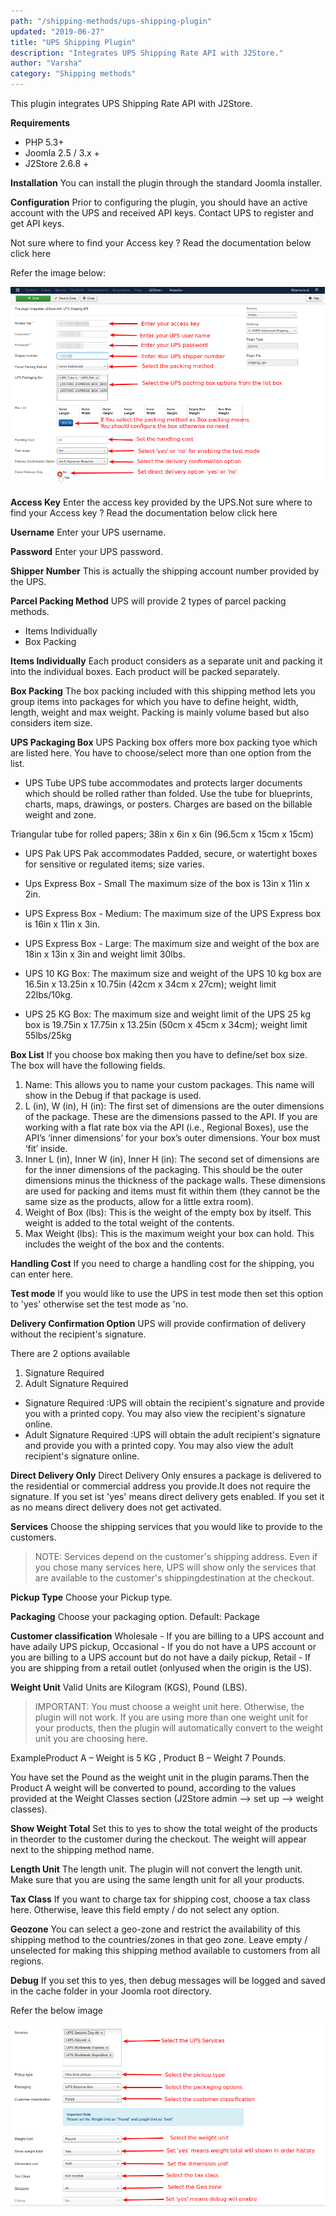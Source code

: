 ```yaml
---
path: "/shipping-methods/ups-shipping-plugin"
updated: "2019-06-27"
title: "UPS Shipping Plugin"
description: "Integrates UPS Shipping Rate API with J2Store."
author: "Varsha"
category: "Shipping methods"
---
```


This plugin integrates UPS Shipping Rate API with J2Store.

**Requirements**
* PHP 5.3+
* Joomla 2.5 / 3.x +
* J2Store 2.6.8 +

**Installation**
You can install the plugin through the standard Joomla installer.

**Configuration**
Prior to configuring the plugin, you should have an active account with the UPS and received API keys. Contact UPS to register and get API keys.

Not sure where to find your Access key ? Read the documentation below <link-text url = ¨https://help.extensionworks.com/hc/en-us/articles/200366638-Where-do-I-find-my-UPS-license-key-or-Access-Key-¨ target = ¨_blank¨ rel = ¨noopener¨> click here </link-text>

Refer the image below:

![ups1](../../images/shipping-methods/ups-shipping-plugin/UPS1.png)

**Access Key**
Enter the access key provided by the UPS.Not sure where to find your Access key ? Read the documentation below
 <link-text url =¨https://help.extensionworks.com/hc/en-us/articles/200366638-Where-do-I-find-my-UPS-license-key-or-Access-Key-¨ target = ¨_blank¨ rel = ¨noopener¨> click here </link-text>

**Username**
Enter your UPS username.

**Password**
Enter your UPS password.

**Shipper Number**
This is actually the shipping account number provided by the UPS.

**Parcel Packing Method**
UPS will provide 2 types of parcel packing methods.

* Items Individually
* Box Packing

**Items Individually**
Each product considers as a separate unit and packing it into the individual boxes. Each product will be packed separately.

**Box Packing**
The box packing included with this shipping method lets you group items into packages for which you have to define height, width, length, weight and max weight. Packing is mainly volume based but also considers item size.

**UPS Packaging Box**
UPS Packing box offers more box packing tyoe which are listed here. You have to choose/select more than one option from the list.

* UPS Tube
UPS tube accommodates and protects larger documents which should be rolled rather than folded. Use the tube for blueprints, charts, maps, drawings, or posters. Charges are based on the billable weight and zone.

Triangular tube for rolled papers; 38in x 6in x 6in (96.5cm x 15cm x 15cm)

* UPS Pak
UPS Pak accommodates Padded, secure, or watertight boxes for sensitive or regulated items; size varies.

* Ups Express Box - Small
The maximum size of the box is 13in x 11in x 2in.

* UPS Express Box - Medium:
The maximum size of the UPS Express box is 16in x 11in x 3in.

* UPS Express Box - Large:
The maximum size and weight of the box are 18in x 13in x 3in and weight limit 30lbs.

* UPS 10 KG Box:
The maximum size and weight of the UPS 10 kg box are 16.5in x 13.25in x 10.75in (42cm x 34cm x 27cm); weight limit 22lbs/10kg.

* UPS 25 KG Box:
The maximum size and weight limit of the UPS 25 kg box is 19.75in x 17.75in x 13.25in (50cm x 45cm x 34cm); weight limit 55lbs/25kg

**Box List**
If you choose box making then you have to define/set box size. The box will have the following fields.

1. Name: This allows you to name your custom packages. This name will show in the Debug if that package is used.
2. L (in), W (in), H (in): The first set of dimensions are the outer dimensions of the package. These are the dimensions passed to the API. If you are working with a flat rate box via the API (i.e., Regional Boxes), use the API’s ‘inner dimensions’ for your box’s outer dimensions. Your box must ‘fit’ inside.
3. Inner L (in), Inner W (in), Inner H (in): The second set of dimensions are for the inner dimensions of the packaging. This should be the outer dimensions minus the thickness of the package walls. These dimensions are used for packing and items must fit within them (they cannot be the same size as the products, allow for a little extra room).
4. Weight of Box (lbs): This is the weight of the empty box by itself. This weight is added to the total weight of the contents.
5. Max Weight (lbs): This is the maximum weight your box can hold. This includes the weight of the box and the contents.

**Handling Cost**
If you need to charge a handling cost for the shipping, you can enter here.

**Test mode**
If you would like to use the UPS in test mode then set this option to 'yes' otherwise set the test mode as 'no.

**Delivery Confirmation Option**
UPS will provide confirmation of delivery without the recipient's signature.

There are 2 options available

1. Signature Required
2. Adult Signature Required

* Signature Required :UPS will obtain the recipient's signature and provide you with a printed copy. You may also view the recipient's signature online.
* Adult Signature Required :UPS will obtain the adult recipient's signature and provide you with a printed copy. You may also view the adult recipient's signature online.

**Direct Delivery Only**
Direct Delivery Only ensures a package is delivered to the residential or commercial address you provide.It does not require the  signature.
If you set ist 'yes' means direct delivery gets enabled. If you set it as no means direct delivery does not get activated.

**Services**
Choose the shipping services that you would like to provide to the customers.

> NOTE: Services depend on the customer's shipping address. Even if you chose many services here, UPS will show only the services that are available to the customer's shippingdestination at the checkout.
> 

**Pickup Type**
Choose your Pickup type.

**Packaging**
Choose your packaging option. Default: Package

**Customer classification**
Wholesale - If you are billing to a UPS account and have adaily UPS pickup, Occasional - If you do not have a UPS account or you are billing to a UPS account but do not have a daily pickup, Retail - If you are shipping from a retail outlet (onlyused when the origin is the US).

**Weight Unit**
Valid Units are Kilogram (KGS), Pound (LBS).

> IMPORTANT: You must choose a weight unit here. Otherwise, the plugin will not work. If you are using more than one weight unit for your products, then the plugin will automatically convert to the weight unit you are choosing here.
> 
ExampleProduct A – Weight is 5 KG , Product B – Weight 7 Pounds.

You have set the Pound as the weight unit in the plugin params.Then the Product A weight will be converted to pound, according to the values provided at the Weight Classes section (J2Store admin –> set up –> weight classes).

**Show Weight Total**
Set this to yes to show the total weight of the products in theorder to the customer during the checkout. The weight will appear next to the shipping method name.

**Length Unit**
The length unit.
The plugin will not convert the length unit. Make sure that you are using the same length unit for all your products.

**Tax Class**
If you want to charge tax for shipping cost, choose a tax class here. Otherwise, leave this field empty / do not select any option.

**Geozone**
You can select a geo-zone and restrict the availability of this shipping method to the countries/zones in that geo zone. Leave empty / unselected for making this shipping method available to customers from all regions.

**Debug**
If you set this to yes, then debug messages will be logged and saved in the cache folder in your Joomla root directory.

Refer the below image

![ups2](../../images/shipping-methods/ups-shipping-plugin/UPS2.png)

